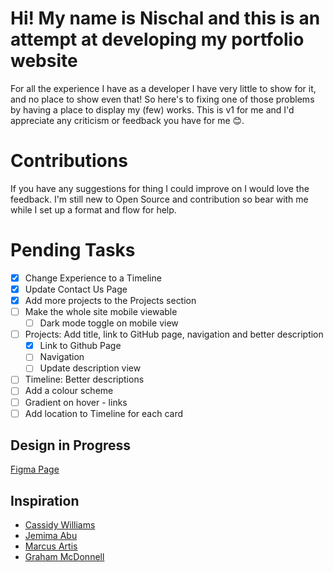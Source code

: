 # Hi! My name is Nischal and this is an attempt at developing my portfolio website

For all the experience I have as a developer I have very little to show for it, and no place to show even that! So here's to fixing one of those problems by having a place to display my (few) works. This is v1 for me and I'd appreciate any criticism or feedback you have for me 😊.

# Contributions

If you have any suggestions for thing I could improve on I would love the feedback. I'm still new to Open Source and contribution so bear with me while I set up a format and flow for help.

# Pending Tasks

- [x] Change Experience to a Timeline
- [x] Update Contact Us Page
- [x] Add more projects to the Projects section
- [ ] Make the whole site mobile viewable
  - [ ] Dark mode toggle on mobile view
- [ ] Projects: Add title, link to GitHub page, navigation and better description
  - [x] Link to Github Page
  - [ ] Navigation
  - [ ] Update description view
- [ ] Timeline: Better descriptions
- [ ] Add a colour scheme
- [ ] Gradient on hover - links
- [ ] Add location to Timeline for each card

## Design in Progress

[Figma Page](https://www.figma.com/file/dPLR7yWhRIn3PcVsmXdOZK/Wireframing---Portfolio-Website?node-id=107%3A276)

## Inspiration

- [Cassidy Williams](https://cassidoo.co/)
- [Jemima Abu](https://www.jemimaabu.com/)
- [Marcus Artis](https://marcusartis.pixpa.com/)
- [Graham McDonnell](https://www.greymac.com/)
